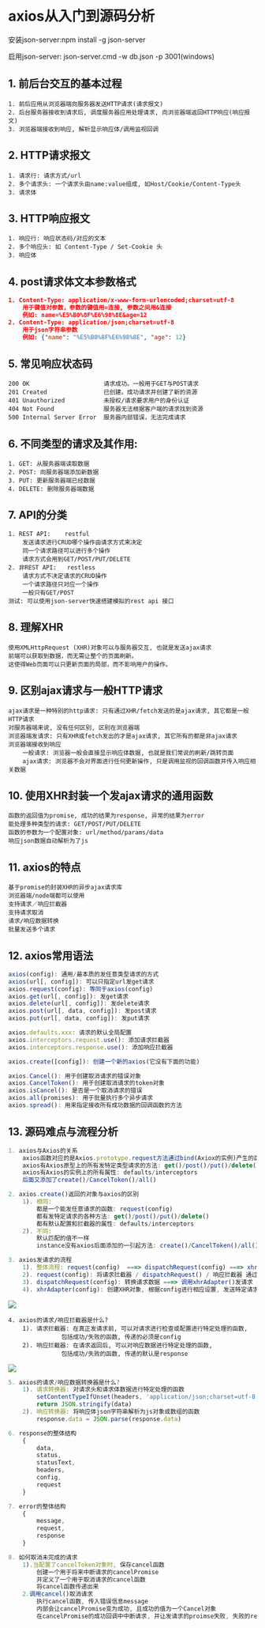 # axios从入门到源码分析

安装json-server:npm install -g json-server 

启用json-server: json-server.cmd -w db.json  -p 3001(windows)

## 1. 前后台交互的基本过程
    1. 前后应用从浏览器端向服务器发送HTTP请求(请求报文)
    2. 后台服务器接收到请求后, 调度服务器应用处理请求, 向浏览器端返回HTTP响应(响应报文)
    3. 浏览器端接收到响应, 解析显示响应体/调用监视回调

## 2. HTTP请求报文

    1. 请求行: 请求方式/url
    2. 多个请求头: 一个请求头由name:value组成, 如Host/Cookie/Content-Type头
    3. 请求体

## 3. HTTP响应报文

    1. 响应行: 响应状态码/对应的文本
    2. 多个响应头: 如 Content-Type / Set-Cookie 头
    3. 响应体

## 4. post请求体文本参数格式

```json
1. Content-Type: application/x-www-form-urlencoded;charset=utf-8
    用于键值对参数，参数的键值用=连接, 参数之间用&连接
    例如: name=%E5%B0%8F%E6%98%8E&age=12
2. Content-Type: application/json;charset=utf-8
    用于json字符串参数
    例如: {"name": "%E5%B0%8F%E6%98%8E", "age": 12}
```

## 5. 常见响应状态码

    200	OK                     请求成功。一般用于GET与POST请求
    201 Created                已创建。成功请求并创建了新的资源
    401 Unauthorized           未授权/请求要求用户的身份认证
    404 Not Found              服务器无法根据客户端的请求找到资源
    500 Internal Server Error  服务器内部错误，无法完成请求

## 6. 不同类型的请求及其作用:
    1. GET: 从服务器端读取数据
    2. POST: 向服务器端添加新数据
    3. PUT: 更新服务器端已经数据
    4. DELETE: 删除服务器端数据

## 7. API的分类
    1. REST API:    restful
        发送请求进行CRUD哪个操作由请求方式来决定
        同一个请求路径可以进行多个操作
        请求方式会用到GET/POST/PUT/DELETE
    2. 非REST API:   restless
        请求方式不决定请求的CRUD操作
        一个请求路径只对应一个操作
        一般只有GET/POST
    测试: 可以使用json-server快速搭建模拟的rest api 接口

## 8. 理解XHR
    使用XMLHttpRequest (XHR)对象可以与服务器交互, 也就是发送ajax请求
    前端可以获取到数据，而无需让整个的页面刷新。
    这使得Web页面可以只更新页面的局部，而不影响用户的操作。

## 9. 区别ajax请求与一般HTTP请求
    ajax请求是一种特别的http请求: 只有通过XHR/fetch发送的是ajax请求, 其它都是一般HTTP请求
    对服务器端来说, 没有任何区别, 区别在浏览器端
    浏览器端发请求: 只有XHR或fetch发出的才是ajax请求, 其它所有的都是非ajax请求
    浏览器端接收到响应
        一般请求: 浏览器一般会直接显示响应体数据, 也就是我们常说的刷新/跳转页面
        ajax请求: 浏览器不会对界面进行任何更新操作, 只是调用监视的回调函数并传入响应相关数据

## 10. 使用XHR封装一个发ajax请求的通用函数

    函数的返回值为promise, 成功的结果为response, 异常的结果为error
    能处理多种类型的请求: GET/POST/PUT/DELETE
    函数的参数为一个配置对象: url/method/params/data
    响应json数据自动解析为了js

## 11. axios的特点

    基于promise的封装XHR的异步ajax请求库
    浏览器端/node端都可以使用
    支持请求／响应拦截器
    支持请求取消
    请求/响应数据转换
    批量发送多个请求

## 12. axios常用语法

```javascript
axios(config): 通用/最本质的发任意类型请求的方式
axios(url[, config]): 可以只指定url发get请求
axios.request(config): 等同于axios(config)
axios.get(url[, config]): 发get请求
axios.delete(url[, config]): 发delete请求
axios.post(url[, data, config]): 发post请求
axios.put(url[, data, config]): 发put请求

axios.defaults.xxx: 请求的默认全局配置
axios.interceptors.request.use(): 添加请求拦截器
axios.interceptors.response.use(): 添加响应拦截器

axios.create([config]): 创建一个新的axios(它没有下面的功能)

axios.Cancel(): 用于创建取消请求的错误对象
axios.CancelToken(): 用于创建取消请求的token对象
axios.isCancel(): 是否是一个取消请求的错误
axios.all(promises): 用于批量执行多个异步请求
axios.spread(): 用来指定接收所有成功数据的回调函数的方法
```

## 13. 源码难点与流程分析

```javascript
1. axios与Axios的关系
    axios函数对应的是Axios.prototype.request方法通过bind(Axiox的实例)产生的函数
    axios有Axios原型上的所有发特定类型请求的方法: get()/post()/put()/delete()
    axios有Axios的实例上的所有属性: defaults/interceptors
    后面又添加了create()/CancelToken()/all()

2. axios.create()返回的对象与axios的区别
    1). 相同: 
        都是一个能发任意请求的函数: request(config)
        都有发特定请求的各种方法: get()/post()/put()/delete()
        都有默认配置和拦截器的属性: defaults/interceptors
    2). 不同:
        默认匹配的值不一样
        instance没有axios后面添加的一引起方法: create()/CancelToken()/all()

3. axios发请求的流程
    1). 整体流程: request(config)  ===> dispatchRequest(config) ===> xhrAdapter(config)
    2). request(config): 将请求拦截器 / dispatchRequest() / 响应拦截器 通过promise链串连起来, 返回promise
    3). dispatchRequest(config): 转换请求数据 ===> 调用xhrAdapter()发请求 ===> 请求返回后转换响应数据. 返回promise
    4). xhrAdapter(config): 创建XHR对象, 根据config进行相应设置, 发送特定请求, 并接收响应数据, 返回promise 
```
![](./axois%E7%AC%94%E8%AE%B0.assets/e5692e36861bd1d2fa1735c5ab801af7.png)

    4. axios的请求/响应拦截器是什么?
        1). 请求拦截器: 在真正发请求前, 可以对请求进行检查或配置进行特定处理的函数, 
                   包括成功/失败的函数, 传递的必须是config
        2). 响应拦截器: 在请求返回后, 可以对响应数据进行特定处理的函数,
                   包括成功/失败的函数, 传递的默认是response
![](./axois%E7%AC%94%E8%AE%B0.assets/b0f95169782409e7576bc9704b93b693-8315928.png)

```javascript
5. axios的请求/响应数据转换器是什么?
    1). 请求转换器: 对请求头和请求体数据进行特定处理的函数
        setContentTypeIfUnset(headers, 'application/json;charset=utf-8');
        return JSON.stringify(data)
    2). 响应转换器: 将响应体json字符串解析为js对象或数组的函数
        response.data = JSON.parse(response.data)

6. response的整体结构
    {
        data,
        status,
        statusText,
        headers,
        config,
        request
    }

7. error的整体结构
    {
        message,
        request,
        response
    }

8. 如何取消未完成的请求
    1).当配置了cancelToken对象时, 保存cancel函数
        创建一个用于将来中断请求的cancelPromise
        并定义了一个用于取消请求的cancel函数
        将cancel函数传递出来
    2.调用cancel()取消请求
        执行cancel函数, 传入错误信息message
        内部会让cancelPromise变为成功, 且成功的值为一个Cancel对象
        在cancelPromise的成功回调中中断请求, 并让发请求的proimse失败, 失败的reason为Cancel对象
```